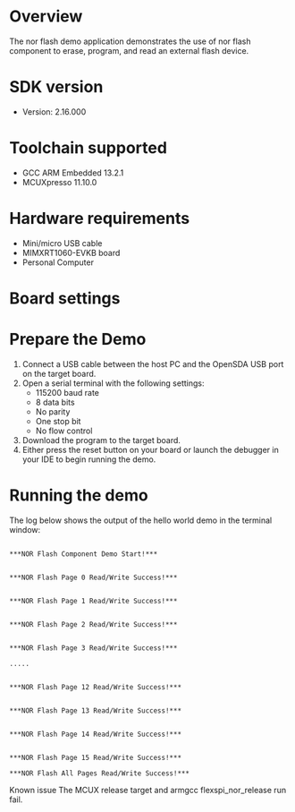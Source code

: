 Overview
========
The nor flash demo application demonstrates the use of nor flash component to erase, program, and read an
external flash device.

SDK version
===========
- Version: 2.16.000

Toolchain supported
===================
- GCC ARM Embedded  13.2.1
- MCUXpresso  11.10.0

Hardware requirements
=====================
- Mini/micro USB cable
- MIMXRT1060-EVKB board
- Personal Computer

Board settings
==============

Prepare the Demo
================
1.  Connect a USB cable between the host PC and the OpenSDA USB port on the target board.
2.  Open a serial terminal with the following settings:
    - 115200 baud rate
    - 8 data bits
    - No parity
    - One stop bit
    - No flow control
3.  Download the program to the target board.
4.  Either press the reset button on your board or launch the debugger in your IDE to begin running the demo.

Running the demo
================
The log below shows the output of the hello world demo in the terminal window:
~~~~~~~~~~~~~~~~~~~~~~~~~~~~~~~~~~~

***NOR Flash Component Demo Start!***


***NOR Flash Page 0 Read/Write Success!***


***NOR Flash Page 1 Read/Write Success!***


***NOR Flash Page 2 Read/Write Success!***


***NOR Flash Page 3 Read/Write Success!***

.....


***NOR Flash Page 12 Read/Write Success!***


***NOR Flash Page 13 Read/Write Success!***


***NOR Flash Page 14 Read/Write Success!***


***NOR Flash Page 15 Read/Write Success!***

***NOR Flash All Pages Read/Write Success!***
~~~~~~~~~~~~~~~~~~~~~~~~~~~~~~~~~~~

Known issue
The MCUX release target and armgcc flexspi_nor_release run fail.
